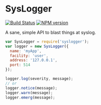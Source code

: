 # SysLogger

[![Build Status](https://travis-ci.org/seanmonstar/syslogger.png?branch=master)](https://travis-ci.org/seanmonstar/syslogger)
[![NPM version](https://badge.fury.io/js/syslogger.png)](http://badge.fury.io/js/syslogger)

A sane, simple API to blast things at syslog.

```js
var SysLogger = require('syslogger');
var logger = new SysLogger({
  name: 'myApp',
  facility: 'user',
  address: '127.0.0.1',
  port: 514
});

logger.log(severity, message);
// or
logger.notice(message);
logger.warn(message);
logger.emerg(message);
```

